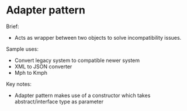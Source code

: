 # Adapter pattern

Brief:
- Acts as wrapper between two objects to solve incompatibility issues.

Sample uses:
- Convert legacy system to compatible newer system
- XML to JSON converter
- Mph to Kmph

Key notes:
- Adapter pattern makes use of a constructor which takes abstract/interface type as parameter

